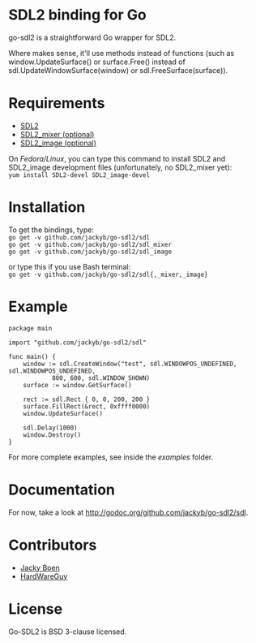 SDL2 binding for Go
===================
go-sdl2 is a straightforward Go wrapper for SDL2.  
  
Where makes sense, it'll use methods instead of functions (such as
window.UpdateSurface() or surface.Free() instead of
sdl.UpdateWindowSurface(window) or sdl.FreeSurface(surface)).

Requirements
============
* [SDL2](http://libsdl.org/download-2.0.php)
* [SDL2_mixer (optional)](http://www.libsdl.org/projects/SDL_mixer/)
* [SDL2_image (optional)](http://www.libsdl.org/projects/SDL_image/)

On _Fedora/Linux_, you can type this command to install SDL2 and SDL2_image
development files (unfortunately, no SDL2_mixer yet):  
`yum install SDL2-devel SDL2_image-devel`

Installation
============
To get the bindings, type:  
`go get -v github.com/jackyb/go-sdl2/sdl`  
`go get -v github.com/jackyb/go-sdl2/sdl_mixer`  
`go get -v github.com/jackyb/go-sdl2/sdl_image`

or type this if you use Bash terminal:  
`go get -v github.com/jackyb/go-sdl2/sdl{,_mixer,_image}`

Example
=======
	package main

	import "github.com/jackyb/go-sdl2/sdl"

	func main() {
		window := sdl.CreateWindow("test", sdl.WINDOWPOS_UNDEFINED, sdl.WINDOWPOS_UNDEFINED,
				800, 600, sdl.WINDOW_SHOWN)
		surface := window.GetSurface()

		rect := sdl.Rect { 0, 0, 200, 200 }
		surface.FillRect(&rect, 0xffff0000)
		window.UpdateSurface()

		sdl.Delay(1000)
		window.Destroy()
	}


For more complete examples, see inside the _examples_ folder.

Documentation
=============
For now, take a look at http://godoc.org/github.com/jackyb/go-sdl2/sdl.

Contributors
============
* [Jacky Boen](https://github.com/jackyb)
* [HardWareGuy](https://github.com/HardWareGuy)

License
=======
Go-SDL2 is BSD 3-clause licensed.
